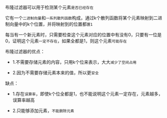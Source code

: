 布隆过滤器可以用于检测某个元素`是否已经存在`

它有一个`二进制向量`和`一系列散列函数`构成，通过k个散列函数将某个元素映射到二进制向量中的k个位置，并将映射到的位置都`置1`

每当有一个新元素时，只需要检查这个元素对应的位置中有没有0，只要有一位是0，证明这个元素`一定不存在`，如果全都是1，则这个元素`可能存在`

布隆过滤器的优点：

- 1.不需要存储元素的内容，只用k个位来表示，大大`减少了空间占用`

- 2.因为不需要存储元素本来的值，所以更`安全`

缺点：

- 1.存在`误算率`，即使k个位全都是1，也不能说明这个元素一定存在，元素越多，误算率越高

- 2.只能够添加元素，`不能删除元素`